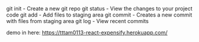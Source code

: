 git init - Create a new git repo
git status - View the changes to your project code
git add - Add files to staging area
git commit - Creates a new commit with files from staging area
git log - View recent commits

demo in here: https://tttam0113-react-expensify.herokuapp.com/
